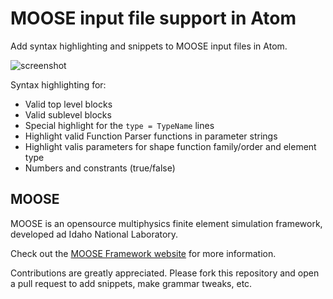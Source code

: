 # MOOSE input file support in Atom

Add syntax highlighting and snippets to MOOSE input files in Atom.

![screenshot](http://i.imgur.com/57fmKBz.png)

Syntax highlighting for:
* Valid top level blocks
* Valid sublevel blocks
* Special highlight for the ```type = TypeName``` lines
* Highlight valid Function Parser functions in parameter strings
* Highlight valis parameters for shape function family/order and element type
* Numbers and constrants (true/false)

## MOOSE

MOOSE is an opensource multiphysics finite element simulation framework, developed ad Idaho National Laboratory.

Check out the [MOOSE Framework website](http://mooseframework.org) for more information.

Contributions are greatly appreciated. Please fork this repository and open a
pull request to add snippets, make grammar tweaks, etc.
